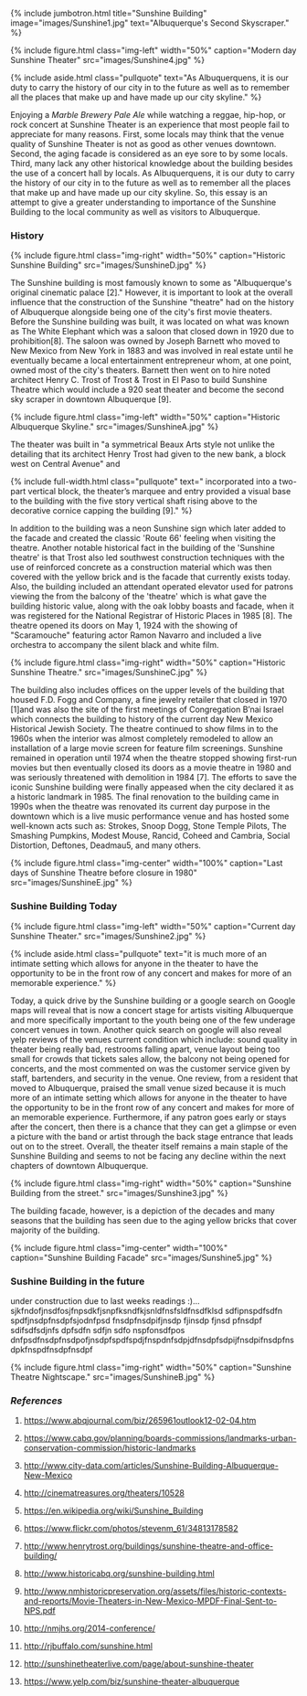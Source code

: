 ---
---

{% include jumbotron.html
title="Sunshine Building"
image="images/Sunshine1.jpg"
text="Albuquerque's Second Skyscraper."
%} 

{% include figure.html
class="img-left"
width="50%"
caption="Modern day Sunshine Theater"
src="images/Sunshine4.jpg"
%}

{% include aside.html
  class="pullquote"
  text="As Albuquerquens, it is our duty to carry the history of our city in to the future as well as to remember all the places that make up and have made up our city skyline."
  %}

Enjoying a *Marble Brewery Pale Ale* while watching a reggae, hip-hop, or rock concert at Sunshine Theater is an experience that most people fail to appreciate for many reasons. First, some locals may think that the venue quality of Sunshine Theater is not as good as other venues downtown. Second, the aging facade is considered as an eye sore to by some locals. Third, many lack any other historical knowledge about the building besides the use of a concert hall by locals. As Albuquerquens, it is our duty to carry the history of our city in to the future as well as to remember all the places that make up and have made up our city skyline. So, this essay is an attempt to give a greater understanding to importance of the Sunshine Building to the local community as well as visitors to Albuquerque.

### History

{% include figure.html
class="img-right"
width="50%"
caption="Historic Sunshine Building"
src="images/SunshineD.jpg"
%}

The Sunshine building is most famously known to some as "Albuquerque's original cinematic palace [2]." However, it is important to look at the overall influence that the construction of the Sunshine "theatre" had on the history of Albuquerque alongside being one of the city's first movie theaters. Before the Sunshine building was built, it was located on what was known as The White Elephant which was a saloon that closed down in 1920 due to prohibition[8]. The saloon was owned by Joseph Barnett who moved to New Mexico from New York in 1883 and was involved in real estate until he eventually became a local entertainment entrepreneur whom, at one point, owned most of the city's theaters. Barnett then went on to hire noted architect Henry C. Trost of Trost & Trost in El Paso to build Sunshine Theatre which would include a 920 seat theater and become the second sky scraper in downtown Albuquerque [9].

{% include figure.html
class="img-left"
width="50%"
caption="Historic Albuquerque Skyline."
src="images/SunshineA.jpg"
%}

The theater was built in "a symmetrical Beaux Arts style not unlike the detailing that its architect Henry Trost had given to the new bank, a block west on Central Avenue" and 

{% include full-width.html
  class="pullquote"
  text=" incorporated into a two-part vertical block, the theater’s marquee and entry provided a visual base to the building with the five story vertical shaft rising above to the decorative cornice capping the building [9]."
%}

In addition to the building was a neon Sunshine sign which later added to the facade and created the classic 'Route 66' feeling when visiting the theatre. Another notable historical fact in the building of the 'Sunshine theatre' is that Trost also led southwest construction techniques with the use of reinforced concrete as a construction material which was then covered with the yellow brick and is the facade that currently exists today. Also, the building included an attendant operated elevator used for patrons viewing the from the balcony of the 'theatre' which is what gave the building historic value, along with the oak lobby boasts and facade, when it was registered for the National Registrar of Historic Places in 1985 [8]. The theatre opened its doors on May 1, 1924 with the showing of "Scaramouche" featuring actor Ramon Navarro and included a live orchestra to accompany the silent black and white film.

{% include figure.html
class="img-right"
width="50%"
caption="Historic Sunshine Theatre."
src="images/SunshineC.jpg"
%}

The building also includes offices on the upper levels of the building that housed F.D. Fogg and Company, a fine jewelry retailer that closed in 1970 [1]and was also the site of the first meetings of Congregation B’nai Israel which connects the building to history of the current day New Mexico Historical Jewish Society. The theatre continued to show films in to the 1960s when the interior was almost completely remodeled to allow an installation of a large movie screen for feature film screenings. Sunshine remained in operation until 1974 when the theatre stopped showing first-run movies but then eventually closed its doors as a movie theatre in 1980 and was seriously threatened with demolition in 1984 [7]. The efforts to save the iconic Sunshine building were finally appeased when the city declared it as a historic landmark in 1985. The final renovation to the building came in 1990s when the theatre was renovated its current day purpose in the downtown which is a live music performance venue and has hosted some well-known acts such as: Strokes, Snoop Dogg, Stone Temple Pilots, The Smashing Pumpkins, Modest Mouse, Rancid, Coheed and Cambria, Social Distortion, Deftones, Deadmau5, and many others.

{% include figure.html
  class="img-center"
  width="100%"
  caption="Last days of Sunshine Theatre before closure in 1980"
  src="images/SunshineE.jpg" %}

### Sushine Building Today

{% include figure.html
class="img-left"
width="50%"
caption="Current day Sunshine Theater."
src="images/Sunshine2.jpg"
%}

{% include aside.html
  class="pullquote"
  text="it is much more of an intimate setting which allows for anyone in the  theater to have the opportunity to be in the front row of any concert and makes for more of an memorable experience."
  %}
  
Today, a quick drive by the Sunshine building or a google search on Google maps will reveal that is now a concert stage for artists visiting Albuquerque and more specifically important to the youth being one of the few underage concert venues in town. Another quick search on google will also reveal yelp reviews of the venues current condition which include: sound quality in theater being really bad, restrooms falling apart, venue layout being too small for crowds that tickets sales allow, the balcony not being opened for concerts, and the most commented on was the customer service given by staff, bartenders, and security in the venue. One review, from a resident that moved to Albuquerque, praised the small venue sized because it is much more of an intimate setting which allows for anyone in the  theater to have the opportunity to be in the front row of any concert and makes for more of an memorable experience. Furthermore, if any patron goes early or stays after the concert, then there is a chance that they can get a glimpse or even a picture with the band or artist through the back stage entrance that leads out on to the street. Overall, the theater itself remains a main staple of the Sunshine Building and seems to not be facing any decline within the next chapters of downtown Albuquerque.

{% include figure.html
class="img-right"
width="50%"
caption="Sunshine Building from the street."
src="images/Sunshine3.jpg"
%}

The building facade, however, is a depiction of the decades and many seasons that the building has seen due to the aging yellow bricks that cover majority of the building. 

{% include figure.html
  class="img-center"
  width="100%"
  caption="Sunshine Building Facade"
  src="images/Sunshine5.jpg" %}

### Sushine Building in the future

under construction due to last weeks readings :)... sjkfndofjnsdfosjfnpsdkfjsnpfksndfkjsnldfnsfsldfnsdfklsd
sdfipnspdfsdfn spdfjnsdpfnsdpfsjodnfpsd fnsdpfnsdpifjnsdp fjinsdp fjnsd pfnsdpf sdifsdfsdjnfs dpfsdfn sdfjn
sdfo nspfonsdfpos dnfpsdfnsdpfnsdpofjnsdpfspdfspdjfnspdnfsdpjdfnsdpfsdpijfnsdpifnsdpfnsdpkfnspdfnsdpfnsdpf

{% include figure.html
class="img-right"
width="50%"
caption="Sunshine Theatre Nightscape."
src="images/SunshineB.jpg"
%}

### *References*

1. https://www.abqjournal.com/biz/265961outlook12-02-04.htm

2. https://www.cabq.gov/planning/boards-commissions/landmarks-urban-conservation-commission/historic-landmarks

3. http://www.city-data.com/articles/Sunshine-Building-Albuquerque-New-Mexico

4. http://cinematreasures.org/theaters/10528

5. https://en.wikipedia.org/wiki/Sunshine_Building

6. https://www.flickr.com/photos/stevenm_61/34813178582

7. http://www.henrytrost.org/buildings/sunshine-theatre-and-office-building/

8. http://www.historicabq.org/sunshine-building.html

9. http://www.nmhistoricpreservation.org/assets/files/historic-contexts-and-reports/Movie-Theaters-in-New-Mexico-MPDF-Final-Sent-to-NPS.pdf

10. http://nmjhs.org/2014-conference/

11. http://rjbuffalo.com/sunshine.html

12. http://sunshinetheaterlive.com/page/about-sunshine-theater

13. https://www.yelp.com/biz/sunshine-theater-albuquerque








